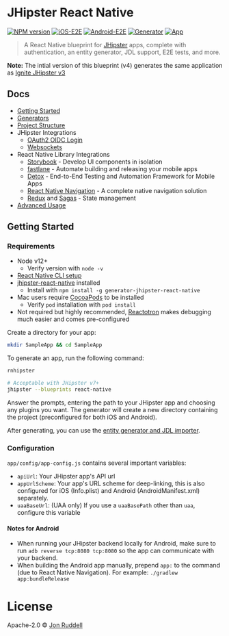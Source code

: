 # JHipster React Native

[![NPM version](https://badge.fury.io/js/generator-jhipster-react-native.svg)](https://npmjs.org/package/generator-jhipster-react-native)
[![iOS-E2E](https://github.com/ruddell/jhipster-react-native/workflows/iOS-E2E/badge.svg?branch=main)](https://github.com/ruddell/jhipster-react-native/actions?query=workflow%3AiOS-E2E)
[![Android-E2E](https://github.com/ruddell/jhipster-react-native/workflows/Android-E2E/badge.svg?branch=main)](https://github.com/ruddell/jhipster-react-native/actions?query=workflow%3AAndroid-E2E)
[![Generator](https://github.com/ruddell/jhipster-react-native/workflows/Generator/badge.svg?branch=main)](https://github.com/ruddell/jhipster-react-native/actions?query=workflow%3AGenerator)
[![App](https://github.com/ruddell/jhipster-react-native/workflows/App/badge.svg?branch=main)](https://github.com/ruddell/jhipster-react-native/actions?query=workflow%3AApp)

> A React Native blueprint for [JHipster](http://www.jhipster.tech) apps, complete with authentication, an entity generator, JDL support, E2E tests, and more.

**Note:** The intial version of this blueprint (v4) generates the same application as [Ignite JHipster v3](https://github.com/ruddell/ignite-jhipster/tree/2d84fb2956fc62d6dea29e07c314838689c55f67)

## Docs

-   [Getting Started](README.md#getting-started)
-   [Generators](docs/generators.md)
-   [Project Structure](docs/project-structure.md)
-   JHipster Integrations
    -   [OAuth2 OIDC Login](docs/oauth2-oidc.md)
    -   [Websockets](docs/websockets.md)
-   React Native Library Integrations
    -   [Storybook](docs/storybook.md) - Develop UI components in isolation
    -   [fastlane](docs/fastlane.md) - Automate building and releasing your mobile apps
    -   [Detox](docs/detox.md) - End-to-End Testing and Automation Framework for Mobile Apps
    -   [React Native Navigation](https://github.com/wix/react-native-navigation) - A complete native navigation solution
    -   [Redux](https://redux.js.org/basics/usagewithreact) and [Sagas](https://redux-saga.js.org/) - State management
-   [Advanced Usage](docs/advanced-usage.md)

## Getting Started

### Requirements

-   Node v12+
    -   Verify version with `node -v`
-   [React Native CLI setup](https://reactnative.dev/docs/environment-setup)
-   [jhipster-react-native](https://github.com/ruddell/jhipster-react-native) installed
    -   Install with `npm install -g generator-jhipster-react-native`
-   Mac users require [CocoaPods](https://guides.cocoapods.org/using/getting-started.html) to be installed
    -   Verify `pod` installation with `pod install`
-   Not required but highly recommended, [Reactotron](https://github.com/infinitered/reactotron) makes debugging much easier and comes pre-configured

Create a directory for your app:

```sh
mkdir SampleApp && cd SampleApp
```

To generate an app, run the following command:

```sh
rnhipster

# Acceptable with JHipster v7+
jhipster --blueprints react-native
```

Answer the prompts, entering the path to your JHipster app and choosing any plugins you want. The generator will create a new directory containing the project (preconfigured for both iOS and Android).

After generating, you can use the [entity generator and JDL importer](docs/generators.md).

### Configuration

`app/config/app-config.js` contains several important variables:

-   `apiUrl`: Your JHipster app's API url
-   `appUrlScheme`: Your app's URL scheme for deep-linking, this is also configured for iOS (Info.plist) and Android (AndroidManifest.xml) separately.
-   `uaaBaseUrl`: (UAA only) If you use a `uaaBasePath` other than `uaa`, configure this variable

#### Notes for Android

-   When running your JHipster backend locally for Android, make sure to run `adb reverse tcp:8080 tcp:8080` so the app can communicate with your backend.
-   When building the Android app manually, prepend `app:` to the command (due to React Native Navigation). For example: `./gradlew app:bundleRelease`

# License

Apache-2.0 © [Jon Ruddell](https://jruddell.com/)
